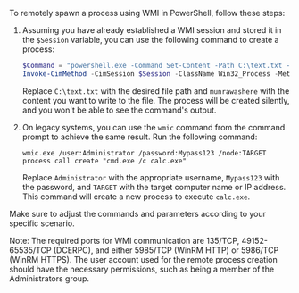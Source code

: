 To remotely spawn a process using WMI in PowerShell, follow these steps:

1. Assuming you have already established a WMI session and stored it in the `$Session` variable, you can use the following command to create a process:
   ```powershell
   $Command = "powershell.exe -Command Set-Content -Path C:\text.txt -Value munrawashere"
   Invoke-CimMethod -CimSession $Session -ClassName Win32_Process -MethodName Create -Arguments @{CommandLine = $Command}
   ```
   Replace `C:\text.txt` with the desired file path and `munrawashere` with the content you want to write to the file. The process will be created silently, and you won't be able to see the command's output.

2. On legacy systems, you can use the `wmic` command from the command prompt to achieve the same result. Run the following command:
   ```batch
   wmic.exe /user:Administrator /password:Mypass123 /node:TARGET process call create "cmd.exe /c calc.exe"
   ```
   Replace `Administrator` with the appropriate username, `Mypass123` with the password, and `TARGET` with the target computer name or IP address. This command will create a new process to execute `calc.exe`.

Make sure to adjust the commands and parameters according to your specific scenario.

Note: The required ports for WMI communication are 135/TCP, 49152-65535/TCP (DCERPC), and either 5985/TCP (WinRM HTTP) or 5986/TCP (WinRM HTTPS). The user account used for the remote process creation should have the necessary permissions, such as being a member of the Administrators group.